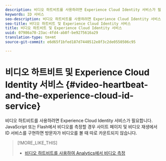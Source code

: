 ```yaml
---
description: 비디오 하트비트를 사용하려면 Experience Cloud Identity 서비스가 필요합니다. JavaScript 또는 Flash에서 비디오를 측정할 경우 사이트 페이지 및 비디오 재생에서 ID 서비스를 구현하면 방문자가 비디오를 볼 때 따로 카운트되지 않습니다.
keywords: ID 서비스
seo-description: 비디오 하트비트를 사용하려면 Experience Cloud Identity 서비스가 필요합니다. JavaScript 또는 Flash에서 비디오를 측정할 경우 사이트 페이지 및 비디오 재생에서 ID 서비스를 구현하면 방문자가 비디오를 볼 때 따로 카운트되지 않습니다.
seo-title: 비디오 하트비트 및 Experience Cloud Identity 서비스
title: 비디오 하트비트 및 Experience Cloud Identity 서비스
uuid: 07986a78-23ac-4fd4-ab8f-be9275616a29
translation-type: tm+mt
source-git-commit: e6d65f1bfed187d7440512e8f3c2de0550506c95

---
```



# 비디오 하트비트 및 Experience Cloud Identity 서비스 {#video-heartbeat-and-the-experience-cloud-id-service}

비디오 하트비트를 사용하려면 Experience Cloud Identity 서비스가 필요합니다. JavaScript 또는 Flash에서 비디오를 측정할 경우 사이트 페이지 및 비디오 재생에서 ID 서비스를 구현하면 방문자가 비디오를 볼 때 따로 카운트되지 않습니다.

>[!MORE_LIKE_THIS]
>
>* [비디오 하트비트를 사용하여 Analytics에서 비디오 측정](https://marketing.adobe.com/resources/help/en_US/sc/appmeasurement/hbvideo/)

